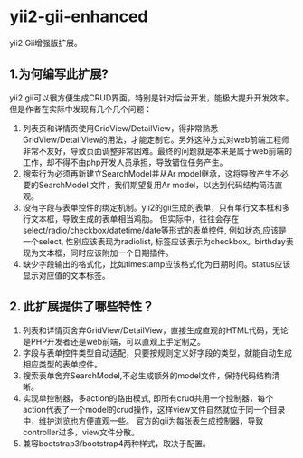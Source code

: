 # yii2-gii-enhanced
yii2 Gii增强版扩展。

## 1.为何编写此扩展?
yii2 gii可以很方便生成CRUD界面，特别是针对后台开发，能极大提升开发效率。
但是作者在实际中发现有几个几个问题：
1. 列表页和详情页使用GridView/DetailView，得非常熟悉GridView/DetailView的用法，才能定制它。另外这种方式对web前端工程师非常不友好，导致页面调整非常困难。最终的问题就是本来是属于web前端的工作，却不得不由php开发人员承担，导致错位任务产生。
2. 搜索行为必须再新建立SearchModel并从Ar model继承，这将导致产生不必要的SearchModel
文件，我们期望复用Ar model，以达到代码结构简洁直观。
3. 没有字段与表单控件的绑定机制。yii2的gii生成的表单，只有单行文本框和多行文本框，导致生成的表单相当鸡肋。 但实际中，往往会存在select/radio/checkbox/datetime/date等形式的表单控件, 例如状态,应该是一个select, 性别应该表现为radiolist, 标签应该表示为checkbox。birthday表现为文本框，同时应该附加一个日期插件。
4. 缺少字段输出的格式化，比如timestamp应该格式化为日期时间。status应该显示对应值的文本标签。

## 2. 此扩展提供了哪些特性？
1. 列表和详情页舍弃GridView/DetailView，直接生成直观的HTML代码，无论是PHP开发者还是web前端，可以直观上手定制之。
2. 字段与表单控件类型自动适配，只要按规则定义好字段的类型，就能自动生成相应类型的表单控件。
3. 搜索表单舍弃SearchModel,不必生成额外的model文件，保持代码结构清晰。
4. 实现单控制器，多action的路由模式, 即所有crud共用一个控制器，每个action代表了一个model的crud操作，这样view文件自然就位于同一个目录中，维护浏览也方便直观一些。
官方的gii为每张表生成控制器，导致controller过多，view文件分散。
5. 兼容bootstrap3/bootstrap4两种样式，取决于配置。



